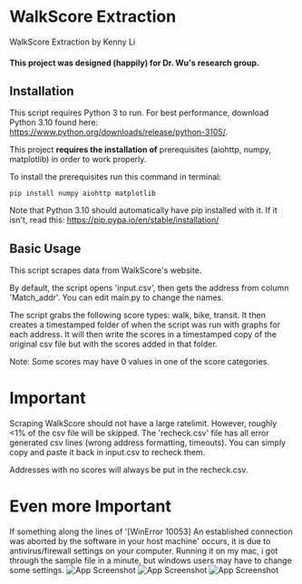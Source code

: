 
# WalkScore Extraction

WalkScore Extraction by Kenny Li
#### This project was designed (happily) for Dr. Wu's research group.
## Installation
This script requires Python 3 to run. For best performance, download Python 3.10 found here: https://www.python.org/downloads/release/python-3105/.



This project **requires the installation of** prerequisites (aiohttp, numpy, matplotlib) in order to work properly.

To install the prerequisites run this command in terminal:

```
pip install numpy aiohttp matplotlib
```
Note that Python 3.10 should automatically have pip installed with it. If it isn't, read this: https://pip.pypa.io/en/stable/installation/


    
## Basic Usage
This script scrapes data from WalkScore's website. 

By default, the script opens 'input.csv', then gets the address from column 'Match_addr'. You can edit main.py to change the names.

The script grabs the following score types: walk, bike, transit. It then creates a timestamped folder of when the script was run with graphs for each address.
It will then write the scores in a timestamped copy of the original csv file but with the scores added in that folder.

Note: Some scores may have 0 values in one of the score categories.
# Important
Scraping WalkScore should not have a large ratelimit. However, roughly <1% of the csv file will be skipped. The 'recheck.csv' file has all error generated csv lines (wrong address formatting, timeouts). You can simply copy and paste it back in input.csv to recheck them.

Addresses with no scores will always be put in the recheck.csv.

# Even more Important
If something along the lines of '[WinError 10053] An established connection was aborted by the software in your host machine' occurs, it is due to antivirus/firewall settings on your computer. Running it on my mac, i got through the sample file in a minute, but windows users may have to change some settings.
![App Screenshot](https://i.ibb.co/XZrBkZG/new.jpg)
![App Screenshot](https://i.ibb.co/3zvYpGR/ewven-newer.jpg)
![App Screenshot](https://i.ibb.co/dWSYr38/Screenshot-2022-08-03-at-4-11-07-PM.png)
